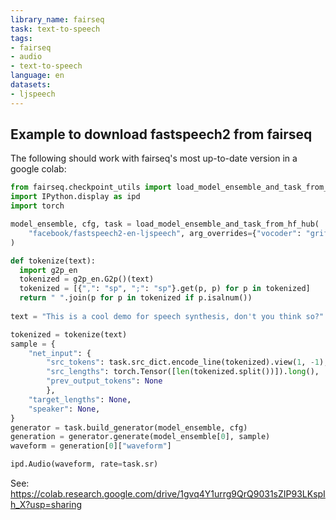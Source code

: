 ```yaml
---
library_name: fairseq
task: text-to-speech
tags:
- fairseq
- audio
- text-to-speech
language: en
datasets:
- ljspeech
---
```

## Example to download fastspeech2 from fairseq

The following should work with fairseq's most up-to-date version in a google colab:

```python
from fairseq.checkpoint_utils import load_model_ensemble_and_task_from_hf_hub
import IPython.display as ipd
import torch

model_ensemble, cfg, task = load_model_ensemble_and_task_from_hf_hub(
    "facebook/fastspeech2-en-ljspeech", arg_overrides={"vocoder": "griffin_lim", "fp16": False}
)

def tokenize(text):
  import g2p_en
  tokenized = g2p_en.G2p()(text)
  tokenized = [{",": "sp", ";": "sp"}.get(p, p) for p in tokenized]
  return " ".join(p for p in tokenized if p.isalnum())
  
text = "This is a cool demo for speech synthesis, don't you think so?"

tokenized = tokenize(text)
sample = {
    "net_input": {
        "src_tokens": task.src_dict.encode_line(tokenized).view(1, -1),
        "src_lengths": torch.Tensor([len(tokenized.split())]).long(),
        "prev_output_tokens": None
        },
    "target_lengths": None,
    "speaker": None,
}
generator = task.build_generator(model_ensemble, cfg)
generation = generator.generate(model_ensemble[0], sample)
waveform = generation[0]["waveform"]

ipd.Audio(waveform, rate=task.sr)
```

See: https://colab.research.google.com/drive/1gvq4Y1urrg9QrQ9031sZIP93LKspIh_X?usp=sharing